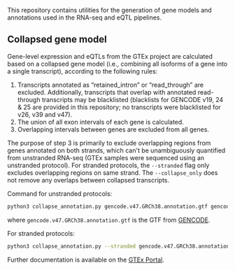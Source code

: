<!-- Author: Francois Aguet -->

This repository contains utilities for the generation of gene models and annotations used in the RNA-seq and eQTL pipelines.

## Collapsed gene model

Gene-level expression and eQTLs from the GTEx project are calculated based on a collapsed gene model (i.e., combining all isoforms of a gene into a single transcript), according to the following rules:

1. Transcripts annotated as “retained_intron” or “read_through” are excluded. Additionally, transcripts that overlap with annotated read-through transcripts may be blacklisted (blacklists for GENCODE v19, 24 & 25 are provided in this repository; no transcripts were blacklisted for v26, v39 and v47).
2. The union of all exon intervals of each gene is calculated.
3. Overlapping intervals between genes are excluded from all genes.

The purpose of step 3 is primarily to exclude overlapping regions from genes annotated on both strands, which can't be unambiguously quantified from unstranded RNA-seq (GTEx samples were sequenced using an unstranded protocol). For stranded protocols, the `--stranded` flag only excludes overlapping regions on same strand. The `--collapse_only` does not remove any overlaps between collapsed transcripts.

Command for unstranded protocols:
```bash
python3 collapse_annotation.py gencode.v47.GRCh38.annotation.gtf gencode.v47.GRCh38.genes.gtf
```
where `gencode.v47.GRCh38.annotation.gtf` is the GTF from [GENCODE](https://www.gencodegenes.org/human/).

For stranded protocols:
```bash
python3 collapse_annotation.py --stranded gencode.v47.GRCh38.annotation.gtf gencode.v47.GRCh38.genes.stranded.gtf
```

Further documentation is available on the [GTEx Portal](https://gtexportal.org/home/documentationPage#staticTextAnalysisMethods).
